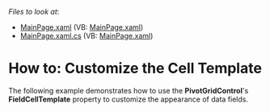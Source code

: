 <!-- default file list -->
*Files to look at*:

* [MainPage.xaml](./CS/DXPivotGrid_CellTemplate/MainPage.xaml) (VB: [MainPage.xaml](./VB/DXPivotGrid_CellTemplate/MainPage.xaml))
* [MainPage.xaml.cs](./CS/DXPivotGrid_CellTemplate/MainPage.xaml.cs) (VB: [MainPage.xaml](./VB/DXPivotGrid_CellTemplate/MainPage.xaml))
<!-- default file list end -->
# How to: Customize the Cell Template


<p>The following example demonstrates how to use the <strong>PivotGridControl</strong>'s <strong>FieldCellTemplate</strong> property to customize the appearance of data fields.</p><br />


<br/>



